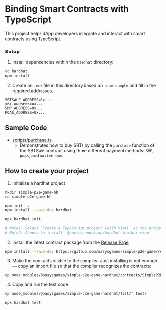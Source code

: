 # Binding Smart Contracts with TypeScript
This project helps dApp developers integrate and interact with smart contracts using TypeScript.

### Setup
1. Install dependencies within the `hardhat` directory:

```sh
cd hardhat
npm install
```

2. Create an `.env` file in this directory based on `.env.sample` and fill in the required addresses.

```
SBTSALE_ADDRESS=0x...
SBT_ADDRESS=0x...
SMP_ADDRESS=0x...
POAS_ADDRESS=0x...
```

## Sample Code
- [scripts/purchase.ts](./scripts/purchase.ts)
  - Demonstrates how to buy SBTs by calling the `purchase` function of the SBTSale contract using three different payment methods: `SMP`, `pOAS`, and `native OAS`.

## How to create your project
1. Initialize a hardhat project
```sh
mkdir simple-p2e-game-hh
cd simple-p2e-game-hh

npm init -y
npm install --save-dev hardhat

npx hardhat init

# Note1: Select `Create a TypeScript project (with Viem)` as the project type
# Note2: Choose to install `@nomicfoundation/hardhat-toolbox-viem`
```

2. Install the latest contract package from the [Release Page](https://github.com/oasysgames/simple-p2e-game/releases)
```sh
npm install --save-dev https://github.com/oasysgames/simple-p2e-game/releases/download/vX.X.X/oasysgames-simple-p2e-game-hardhat-X.X.X.tgz
```

3. Make the contracts visible to the compiler. Just installing is not enough — copy an import file so that the compiler recognizes the contracts:
```sh
cp node_modules/@oasysgames/simple-p2e-game-hardhat/contracts/SimpleP2ETestUtils.sol contracts/
```

4. Copy and run the test code
```sh
cp node_modules/@oasysgames/simple-p2e-game-hardhat/test/* test/

npx hardhat test
```

